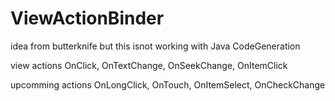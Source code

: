 # ViewActionBinder

idea from butterknife but this isnot working with Java CodeGeneration

view actions
  OnClick, OnTextChange, OnSeekChange, OnItemClick

upcomming actions
  OnLongClick, OnTouch, OnItemSelect, OnCheckChange
